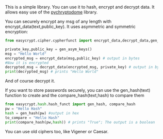 

This is a simple library. You can use it to hash, encrypt and decrypt data. It allows easy use of the [pychryptodome](https://pypi.org/project/pycryptodome/) library.

You can securely encrypt any msg of any length with encrypt_data(text,public_key). It uses asymmetric and symmetric encryption:
``` python
from easycrypt.cipher.cypherfunct import encrypt_data,decrypt_data,gen_asym_keys

private_key,public_key = gen_asym_keys()
msg = "Hello World"
encrypted_msg = encrypt_data(msg,public_key) # output in bytes
#Now it is encrypted
decrypted_msg = decrypt_data(encrypted_msg, private_key) # output in bytes
print(decrypted_msg) # prints "Hello World"
```
And of course decrypt it.

If you want to store passwords securely, you can use the gen_hash(text) function to create and the compare_hash(text,hash) to compare them
``` python
from easycrypt.hash.hash_funct import gen_hash, compare_hash
pw = "Hello Hash"
hash = gen_hash(pw) #output in hex
to_compare = "Hello Hash"
print(compare_hash(pw,hash)) # prints "True"; The output is a boolean
```

You can use old ciphers too, like Vigener or Caesar.